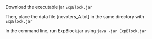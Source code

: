 Download the executable jar `ExpBlock.jar`

Then, place the data file [ncvoters_A.txt] in the same directory with `ExpBlock.jar`

In the command line, run ExpBlock.jar using `java -jar ExpBlock.jar`
